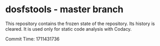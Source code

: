 # dosfstools - master branch

This repository contains the frozen state of the repository.
Its history is cleared. It is used only for static code
analysis with Codacy.

Commit Time: 1711431736